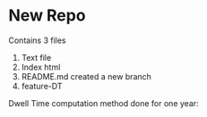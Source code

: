 # New Repo
Contains 3 files 
1) Text file
2) Index html
3) README.md
created a new branch
1) feature-DT

Dwell Time computation method
done for one year: 
